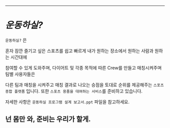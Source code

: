 ****
# *운동하실?*





`운동하실?` 은

혼자 잠깐 즐기고 싶은 스포츠를 쉽고 빠르게 내가 원하는 장소에서 원하는 사람과 원하는 시간대에 

참여할 수 있게 도와주며, 다이어트 및 각종 목적에 따른 Crew를 만들고 매칭시켜주며 팀별 사용자들은

다른 팀과 매칭을 시켜주고 매칭 결과로 나오는 승점을 토대로 순위를 제공해주는 `스포츠 종합 플랫폼` 입니다. 또한 `스포츠 용품을 대여하는 서비스`를 준비하고 있습니다.

자세한 사항은 `운동하실 프로그램 설계 보고서.ppt` 파일을 참고하세요.


## 넌 몸만 와, 준비는 우리가 할게.

